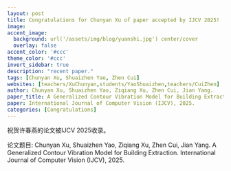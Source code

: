 ```yaml
---
layout: post
title: Congratulations for Chunyan Xu of paper accepted by IJCV 2025!
image:
accent_image:
  background: url('/assets/img/blog/yuanshi.jpg') center/cover
  overlay: false
accent_color: '#ccc'
theme_color: '#ccc'
invert_sidebar: true
description: "recent paper."
tags: [Chunyan Xu, Shuaizhen Yao, Zhen Cui]
websites: [teachers/XuChunyan,students/YaoShuaizhen,teachers/CuiZhen]
author: Chunyan Xu, Shuaizhen Yao, Ziqiang Xu, Zhen Cui, Jian Yang.
paper_title: A Generalized Contour Vibration Model for Building Extraction.
paper: International Journal of Computer Vision (IJCV), 2025.  
categories: [Congratulations]
---
```


祝贺许春燕的论文被IJCV 2025收录。

论文题目: Chunyan Xu, Shuaizhen Yao, Ziqiang Xu, Zhen Cui, Jian Yang. A Generalized Contour Vibration Model for Building Extraction. International Journal of Computer Vision (IJCV), 2025.  
